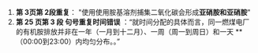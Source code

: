 1. **第 3页第 2段重复**： "使用使用胺基溶剂捕集二氧化碳会形成**亚硝胺和亚硝胺**"
2. **第 25 页第 3 段 句号重复时间错误** ：“就时间分配的具体而言，同一燃煤电厂的有机胺排放并非在一年（一月到十二月）、一周（周一到周日）和一天 **（00:00到23:00）内均匀分布。。”
